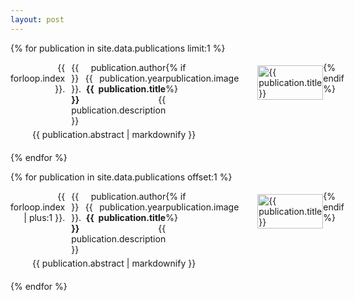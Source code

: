 ```yaml
---
layout: post
---
```


{% for publication in site.data.publications limit:1 %}
<div style="margin-bottom: 20px;">
    <div style="display: flex; align-items: flex-start; margin-top: 10px;">
        <div style="flex: 0 0 30px; text-align: right; padding-right: 5px;">{{ forloop.index }}.</div>
        <div style="flex: 3; padding-left: 5px; text-align: justify;">
            {{ publication.author }} {{ publication.year }}. <strong>{{ publication.title }}</strong> 
            {{ publication.description }}
            <br>
        </div>
        {% if publication.image %}
            <div style="flex: 3; padding-top: 5px; padding-left: 30px">
                <img src="{{ publication.image }}" alt="{{ publication.title }}" style="width: 100%; max-width: 300px;"/>
            </div>
        {% endif %}
    </div>
    <div style="display: flex; align-items: flex-start; margin-top: 5px; padding-left: 35px">
        {{ publication.abstract | markdownify }}
    </div>
</div>
{% endfor %}

<!-- more -->

{% for publication in site.data.publications offset:1 %}
<div style="margin-bottom: 20px;">
    <div style="display: flex; align-items: flex-start; margin-top: 10px;">
        <div style="flex: 0 0 30px; text-align: right; padding-right: 5px;">{{ forloop.index | plus:1 }}.</div>
        <div style="flex: 3; padding-left: 5px; text-align: justify;">
            {{ publication.author }} {{ publication.year }}. <strong>{{ publication.title }}</strong> 
            {{ publication.description }}
            <br>
        </div>
        {% if publication.image %}
            <div style="flex: 3; padding-top: 5px; padding-left: 30px">
                <img src="{{ publication.image }}" alt="{{ publication.title }}" style="width: 100%; max-width: 300px;"/>
            </div>
        {% endif %}
    </div>
    <div style="display: flex; align-items: flex-start; margin-top: 5px; padding-left: 35px">
        {{ publication.abstract | markdownify }}
    </div>
</div>
{% endfor %}
